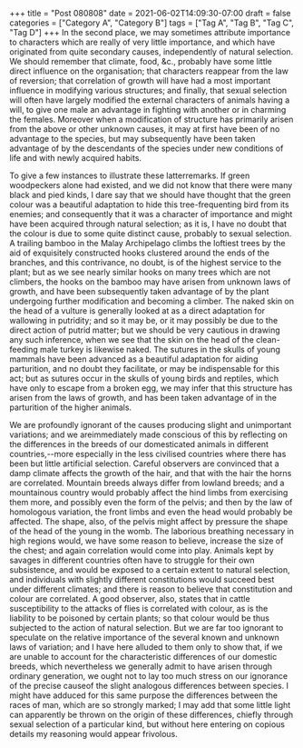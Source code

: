 +++
title = "Post 080808"
date = 2021-06-02T14:09:30-07:00
draft = false
categories = ["Category A", "Category B"]
tags = ["Tag A", "Tag B", "Tag C", "Tag D"]
+++
In the second place, we may sometimes attribute importance to characters which are really of very little importance, and which have originated from quite secondary causes, independently of natural selection. We should remember that climate, food, &c., probably have some little direct influence on the organisation; that characters reappear from the law of reversion; that correlation of growth will have had a most important influence in modifying various structures; and finally, that sexual selection will often have largely modified the external characters of animals having a will, to give one male an advantage in fighting with another or in charming the females. Moreover when a modification of structure has primarily arisen from the above or other unknown causes, it may at first have been of no advantage to the species, but may subsequently have been taken advantage of by the descendants of the species under new conditions of life and with newly acquired habits.

To give a few instances to illustrate these latterremarks. If green woodpeckers alone had existed, and we did not know that there were many black and pied kinds, I dare say that we should have thought that the green colour was a beautiful adaptation to hide this tree-frequenting bird from its enemies; and consequently that it was a character of importance and might have been acquired through natural selection; as it is, I have no doubt that the colour is due to some quite distinct cause, probably to sexual selection. A trailing bamboo in the Malay Archipelago climbs the loftiest trees by the aid of exquisitely constructed hooks clustered around the ends of the branches, and this contrivance, no doubt, is of the highest service to the plant; but as we see nearly similar hooks on many trees which are not climbers, the hooks on the bamboo may have arisen from unknown laws of growth, and have been subsequently taken advantage of by the plant undergoing further modification and becoming a climber. The naked skin on the head of a vulture is generally looked at as a direct adaptation for wallowing in putridity; and so it may be, or it may possibly be due to the direct action of putrid matter; but we should be very cautious in drawing any such inference, when we see that the skin on the head of the clean-feeding male turkey is likewise naked. The sutures in the skulls of young mammals have been advanced as a beautiful adaptation for aiding parturition, and no doubt they facilitate, or may be indispensable for this act; but as sutures occur in the skulls of young birds and reptiles, which have only to escape from a broken egg, we may infer that this structure has arisen from the laws of growth, and has been taken advantage of in the parturition of the higher animals.

We are profoundly ignorant of the causes producing slight and unimportant variations; and we areimmediately made conscious of this by reflecting on the differences in the breeds of our domesticated animals in different countries,--more especially in the less civilised countries where there has been but little artificial selection. Careful observers are convinced that a damp climate affects the growth of the hair, and that with the hair the horns are correlated. Mountain breeds always differ from lowland breeds; and a mountainous country would probably affect the hind limbs from exercising them more, and possibly even the form of the pelvis; and then by the law of homologous variation, the front limbs and even the head would probably be affected. The shape, also, of the pelvis might affect by pressure the shape of the head of the young in the womb. The laborious breathing necessary in high regions would, we have some reason to believe, increase the size of the chest; and again correlation would come into play. Animals kept by savages in different countries often have to struggle for their own subsistence, and would be exposed to a certain extent to natural selection, and individuals with slightly different constitutions would succeed best under different climates; and there is reason to believe that constitution and colour are correlated. A good observer, also, states that in cattle susceptibility to the attacks of flies is correlated with colour, as is the liability to be poisoned by certain plants; so that colour would be thus subjected to the action of natural selection. But we are far too ignorant to speculate on the relative importance of the several known and unknown laws of variation; and I have here alluded to them only to show that, if we are unable to account for the characteristic differences of our domestic breeds, which nevertheless we generally admit to have arisen through ordinary generation, we ought not to lay too much stress on our ignorance of the precise causeof the slight analogous differences between species. I might have adduced for this same purpose the differences between the races of man, which are so strongly marked; I may add that some little light can apparently be thrown on the origin of these differences, chiefly through sexual selection of a particular kind, but without here entering on copious details my reasoning would appear frivolous.

